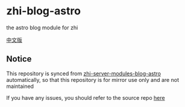 # zhi-blog-astro

the astro blog module for zhi

[中文版](README_zh_CN.md)

## Notice

This repository is synced from [zhi-server-modules-blog-astro](https://github.com/terwer/zhi/tree/dev/packages/zhi-server-modules-blog-astro) automatically, so that this repository is for mirror use only and are not maintained

If you have any issues, you should refer to the source repo [here](https://github.com/terwer/zhi/tree/dev/packages/zhi-server-modules-blog-astro)